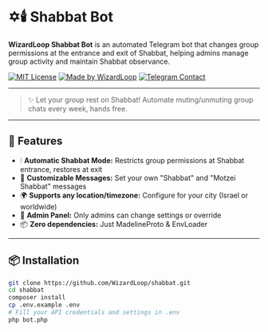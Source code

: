 # ✡️🕯️ Shabbat Bot

**WizardLoop Shabbat Bot** is an automated Telegram bot that changes group permissions at the entrance and exit of Shabbat, helping admins manage group activity and maintain Shabbat observance.

[![MIT License](https://img.shields.io/badge/license-MIT-blue.svg)](LICENSE)
[![Made by WizardLoop](https://img.shields.io/badge/Made%20by-WizardLoop-blue)](https://github.com/WizardLoop)
[![Telegram Contact](https://img.shields.io/badge/contact-%40WizardLoop-blue?logo=telegram)](https://t.me/WizardLoop)

---

> ✨ Let your group rest on Shabbat! Automate muting/unmuting group chats every week, hands free.

---

## 🚀 Features

- 🕯 **Automatic Shabbat Mode:** Restricts group permissions at Shabbat entrance, restores at exit
- 🔔 **Customizable Messages:** Set your own "Shabbat" and "Motzei Shabbat" messages
- 🌍 **Supports any location/timezone:** Configure for your city (Israel or worldwide)
- 👑 **Admin Panel:** Only admins can change settings or override
- 📦 **Zero dependencies:** Just MadelineProto & EnvLoader

---

## 📦 Installation

```bash
git clone https://github.com/WizardLoop/shabbat.git
cd shabbat
composer install
cp .env.example .env
# Fill your API credentials and settings in .env
php bot.php
